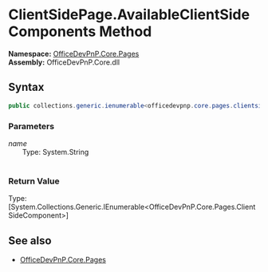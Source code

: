 # ClientSidePage.AvailableClientSideComponents Method  
**Namespace:** [OfficeDevPnP.Core.Pages](OfficeDevPnP.Core.Pages.md)  
**Assembly:** OfficeDevPnP.Core.dll  
## Syntax
```C#
public collections.generic.ienumerable<officedevpnp.core.pages.clientsidecomponent> AvailableClientSideComponents(String name)
```
### Parameters
*name*  
&emsp;&emsp;Type: System.String  
&emsp;&emsp;  
  
### Return Value
Type: [System.Collections.Generic.IEnumerable<OfficeDevPnP.Core.Pages.ClientSideComponent>]  

## See also
- [OfficeDevPnP.Core.Pages](OfficeDevPnP.Core.Pages.md)
